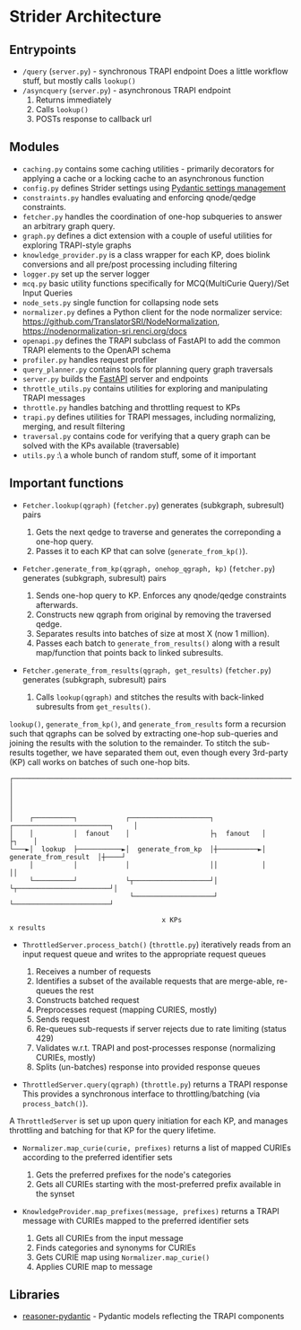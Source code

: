 # Strider Architecture

## Entrypoints

* `/query` (`server.py`) - synchronous TRAPI endpoint
  Does a little workflow stuff, but mostly calls `lookup()`
* `/asyncquery` (`server.py`) - asynchronous TRAPI endpoint
  1. Returns immediately
  2. Calls `lookup()`
  3. POSTs response to callback url

## Modules

* `caching.py` contains some caching utilities - primarily decorators for applying a cache or a locking cache to an asynchronous function
* `config.py` defines Strider settings using [Pydantic settings management](https://pydantic-docs.helpmanual.io/usage/settings/)
* `constraints.py` handles evaluating and enforcing qnode/qedge constraints.
* `fetcher.py` handles the coordination of one-hop subqueries to answer an arbitrary graph query.
* `graph.py` defines a dict extension with a couple of useful utilities for exploring TRAPI-style graphs
* `knowledge_provider.py` is a class wrapper for each KP, does biolink conversions and all pre/post processing including filtering
* `logger.py` set up the server logger
* `mcq.py` basic utility functions specifically for MCQ(MultiCurie Query)/Set Input Queries
* `node_sets.py` single function for collapsing node sets
* `normalizer.py` defines a Python client for the node normalizer service: https://github.com/TranslatorSRI/NodeNormalization, https://nodenormalization-sri.renci.org/docs
* `openapi.py` defines the TRAPI subclass of FastAPI to add the common TRAPI elements to the OpenAPI schema
* `profiler.py` handles request profiler
* `query_planner.py` contains tools for planning query graph traversals
* `server.py` builds the [FastAPI](https://fastapi.tiangolo.com/) server and endpoints
* `throttle_utils.py` contains utilities for exploring and manipulating TRAPI messages
* `throttle.py` handles batching and throttling request to KPs
* `trapi.py` defines utilities for TRAPI messages, including normalizing, merging, and result filtering
* `traversal.py` contains code for verifying that a query graph can be solved with the KPs available (traversable)
* `utils.py` :\ a whole bunch of random stuff, some of it important

## Important functions

* `Fetcher.lookup(qgraph)` (`fetcher.py`) generates (subkgraph, subresult) pairs
  1. Gets the next qedge to traverse and generates the correponding a one-hop query.
  2. Passes it to each KP that can solve (`generate_from_kp()`).

* `Fetcher.generate_from_kp(qgraph, onehop_qgraph, kp)` (`fetcher.py`) generates (subkgraph, subresult) pairs
  1. Sends one-hop query to KP. Enforces any qnode/qedge constraints afterwards.
  2. Constructs new qgraph from original by removing the traversed qedge.
  3. Separates results into batches of size at most X (now 1 million).
  4. Passes each batch to `generate_from_results()` along with a result map/function that points back to linked subresults.

* `Fetcher.generate_from_results(qgraph, get_results)` (`fetcher.py`) generates (subkgraph, subresult) pairs
  1. Calls `lookup(qgraph)` and stitches the results with back-linked subresults from `get_results()`.

`lookup()`, `generate_from_kp()`, and `generate_from_results` form a recursion such that qgraphs can be solved by extracting one-hop sub-queries and joining the results with the solution to the remainder.
To stitch the sub-results together, we have separated them out, even though every 3rd-party (KP) call works on batches of such one-hop bits.

```text
┌─────────────────────────────────────────────────────────────────────────────────────────────┐
│                                                                                             │
│                                                                                             │
│    ┌──────────┐            ┌────────────────────┐            ┌────────────────────────┐     │
│    │          │  fanout    │                    ├┐  fanout   │                        ├┐    │
└───►│  lookup  ├───────────►│  generate_from_kp  │┼──────────►│  generate_from_result  │┼────┘
     │          │            │                    ││           │                        ││
     └──────────┘            └┬───────────────────┘│           └┬───────────────────────┘│
                              └────────────────────┘            └────────────────────────┘

                                      x KPs                              x results
```
* `ThrottledServer.process_batch()` (`throttle.py`) iteratively reads from an input request queue and writes to the appropriate request queues
  1. Receives a number of requests
  2. Identifies a subset of the available requests that are merge-able, re-queues the rest
  3. Constructs batched request
  4. Preprocesses request (mapping CURIES, mostly)
  5. Sends request
  6. Re-queues sub-requests if server rejects due to rate limiting (status 429)
  7. Validates w.r.t. TRAPI and post-processes response (normalizing CURIEs, mostly)
  8. Splits (un-batches) response into provided response queues

* `ThrottledServer.query(qgraph)` (`throttle.py`) returns a TRAPI response
  This provides a synchronous interface to throttling/batching (via `process_batch()`).

A `ThrottledServer` is set up upon query initiation for each KP, and manages throttling and batching for that KP for the query lifetime.

* `Normalizer.map_curie(curie, prefixes)` returns a list of mapped CURIEs according to the preferred identifier sets
  1. Gets the preferred prefixes for the node's categories
  2. Gets all CURIEs starting with the most-preferred prefix available in the synset

* `KnowledgeProvider.map_prefixes(message, prefixes)` returns a TRAPI message with CURIEs mapped to the preferred identifier sets
  1. Gets all CURIEs from the input message
  2. Finds categories and synonyms for CURIEs
  3. Gets CURIE map using `Normalizer.map_curie()`
  4. Applies CURIE map to message

## Libraries

* [reasoner-pydantic](https://github.com/TranslatorSRI/reasoner-pydantic) - Pydantic models reflecting the TRAPI components
